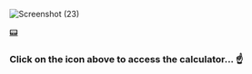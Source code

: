 
![Screenshot (23)](https://user-images.githubusercontent.com/99493414/195470778-92d5322c-3d7f-4990-9881-d3f0c290b2f5.png)






[:pager:](https://react-calculator-1.nwabuezefrankli.repl.co/)

### Click on the icon above to access the calculator... :point_up:

